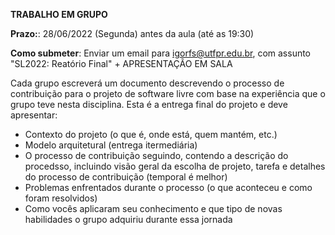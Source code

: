 **TRABALHO EM GRUPO**

**Prazo:**: 28/06/2022 (Segunda) antes da aula (até as 19:30)

**Como submeter**: Enviar um email para igorfs@utfpr.edu.br, com assunto "SL2022: Reatório Final" + APRESENTAÇÃO EM SALA

Cada grupo escreverá um documento descrevendo o processo de contribuição para o projeto de software livre com base na experiência que o grupo teve nesta disciplina. Esta é a entrega final do projeto e deve apresentar:

- Contexto do projeto (o que é, onde está, quem mantém, etc.)
- Modelo arquitetural (entrega itermediária)
- O processo de contribuição seguindo, contendo a descrição do procedsso, incluindo visão  geral da escolha de projeto, tarefa e detalhes do processo de contribuição (temporal é melhor)
- Problemas enfrentados durante o processo (o que aconteceu e como foram resolvidos)
- Como vocês aplicaram seu conhecimento e que tipo de novas habilidades o grupo adquiriu durante essa jornada

